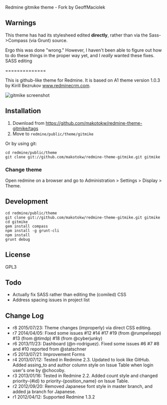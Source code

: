 Redmine gitmike theme - Fork by GeoffMaciolek
## Warnings

This theme has had its stylesheed edited **directly**, rather than via the Sass->Compass (via Grunt) source.

Ergo this was done "wrong."  However,  I haven't been able to figure out how to do these things in the proper way yet, and I *really* wanted these fixes.  SASS editing

==============

This is github-like theme for Redmine.
It is based on A1 theme version 1.0.3 by Kirill Bezrukov www.redminecrm.com.

[screenshot1]: http://dl.dropbox.com/u/8932138/screenshot/gitmike/gitmike_2013-07-12_0706.png "gitmike screenshot"

![gitmike screenshot][screenshot1]

## Installation

1. Download from https://github.com/makotokw/redmine-theme-gitmike/tags
1. Move to `redmine/public/theme/gitmike`

Or by using git:

```
cd redmine/public/theme
git clone git://github.com/makotokw/redmine-theme-gitmike.git gitmike
```

### Change theme

Open redmine on a browser and go to Administration > Settings > Display > Theme.

## Development

```
cd redmine/public/theme
git clone git://github.com/makotokw/redmine-theme-gitmike.git gitmike
cd gitmike
gem install compass
npm install -g grunt-cli
npm install
grunt debug
```

## License

GPL3

## Todo

* Actually fix SASS rather than editing the (comiled) CSS
* Address spacing issues in project list 


## Change Log

* r8 2015/07/23: Theme changes (improperly) via direct CSS editing.
* r7 2014/04/05: Fixed some issues #12 #14 #17 #19 (from @rumpelsepp) #13 (from @timdp) #18 (from @cyberjunky)
* r6 2013/11/23: Dashboard (@n-rodriguez). Fixed some issues #6 #7 #8 and #10 reported from @statschner
* r5 2013/07/21: Improvement Forms
* r4 2013/07/12: Tested in Redmine 2.3. Updated to look like GitHub. Added assing_to and author column style on Issue Table when login user's one by @chocoby.
* r3 2013/01/16: Tested in Redmine 2.2. Added count style and changed priority-{#id} to priority-{position_name} on Issue Table.
* r2 2012/09/20: Removed Japanese font style in master branch, and added ja branch for Japanese.
* r1 2012/04/12: Supported Redmine 1.3.2
